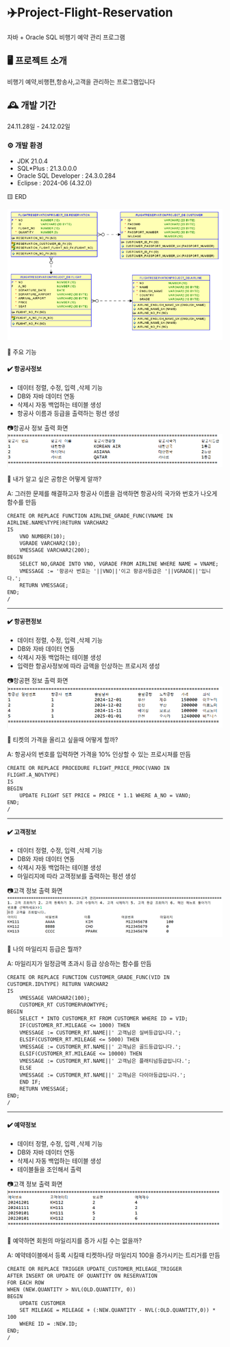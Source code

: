 # ✈️Project-Flight-Reservation
자바 + Oracle SQL 비행기 예약 관리 프로그램


## 🖥️ 프로젝트 소개
비행기 예약,비행편,항송사,고객을 관리하는 프로그램입니다
<br>

## 🕰️ 개발 기간
24.11.28일 - 24.12.02일

### ⚙️ 개발 환경
- JDK 21.0.4
- SQL*Plus : 21.3.0.0.0
- Oracle SQL Developer : 24.3.0.284
- Eclipse : 2024-06 (4.32.0)



🟨 ERD


![ERD](image/air_erd.PNG)



📌 주요 기능
#### ✔️ 항공사정보 
- 데이터 정렬, 수정, 입력 ,삭제 기능
- DB와 자바 데이터 연동
- 삭제시 자동 백업하는 테이블 생성
- 항공사 이름과 등급을 출력하는 펑션 생성

📷항공사 정보 출력 화면
![항공사 출력](image/airline.PNG)


🤔 내가 알고 싶은 공항은 어떻게 알까?

A: 그러한 문제를 해결하고자 항공사 이름을 검색하면 항공사의 국가와 번호가 나오게 함수를 만듬

```
CREATE OR REPLACE FUNCTION AIRLINE_GRADE_FUNC(VNAME IN AIRLINE.NAME%TYPE)RETURN VARCHAR2
IS
    VNO NUMBER(10);
    VGRADE VARCHAR2(10);
    VMESSAGE VARCHAR2(200);
BEGIN
    SELECT NO,GRADE INTO VNO, VGRADE FROM AIRLINE WHERE NAME = VNAME;
    VMESSAGE := '항공사 번호는 '||VNO||'이고 항공사등급은 '||VGRADE||'입니다.';
    RETURN VMESSAGE;
END;
/
```
___

#### ✔️ 항공편정보
- 데이터 정렬, 수정, 입력 ,삭제 기능
- DB와 자바 데이터 연동
- 삭제시 자동 백업하는 테이블 생성
- 입력한 항공사정보에 따라 금액을 인상하는 프로시저 생성

📷항공편 정보 출력 화면
![항공편 출력](image/flight.PNG)

🤔 티켓의 가격을 올리고 싶을때 어떻게 할까?

A: 항공사의 번호를 입력하면 가격을 10% 인상할 수 있는 프로시져를 만듬
```
CREATE OR REPLACE PROCEDURE FLIGHT_PRICE_PROC(VANO IN FLIGHT.A_NO%TYPE)
IS
BEGIN
    UPDATE FLIGHT SET PRICE = PRICE * 1.1 WHERE A_NO = VANO;
END;
/
```
___

#### ✔️ 고객정보 
- 데이터 정렬, 수정, 입력 ,삭제 기능
- DB와 자바 데이터 연동
- 삭제시 자동 백업하는 테이블 생성
- 마일리지에 따라 고객정보를 출력하는 펑션 생성

📷고객 정보 출력 화면
![고객 출력](image/customer.PNG)

🤔 나의 마일리지 등급은 뭘까?

A: 마일리지가 일정금액 초과시 등급 상승하는 함수를 만듬
```
CREATE OR REPLACE FUNCTION CUSTOMER_GRADE_FUNC(VID IN CUSTOMER.ID%TYPE) RETURN VARCHAR2
IS
    VMESSAGE VARCHAR2(100);
    CUSTOMER_RT CUSTOMER%ROWTYPE;
BEGIN
    SELECT * INTO CUSTOMER_RT FROM CUSTOMER WHERE ID = VID;
    IF(CUSTOMER_RT.MILEAGE <= 1000) THEN
    VMESSAGE := CUSTOMER_RT.NAME||' 고객님은 실버등급입니다.';
    ELSIF(CUSTOMER_RT.MILEAGE <= 5000) THEN
    VMESSAGE := CUSTOMER_RT.NAME||' 고객님은 골드등급입니다.';
    ELSIF(CUSTOMER_RT.MILEAGE <= 10000) THEN
    VMESSAGE := CUSTOMER_RT.NAME||' 고객님은 플래티넘등급입니다.';
    ELSE
    VMESSAGE := CUSTOMER_RT.NAME||' 고객님은 다이아등급입니다.';
    END IF;
    RETURN VMESSAGE;
END;
/
```
___

#### ✔️ 예약정보
- 데이터 정렬, 수정, 입력 ,삭제 기능
- DB와 자바 데이터 연동
- 삭제시 자동 백업하는 테이블 생성
- 테이블들을 조인해서 출력
  
 📷고객 정보 출력 화면
![고객 출력](image/air_reservation.PNG)


🤔 예약하면 회원의 마일리지를 증가 시킬 수는 없을까?

A: 예약테이블에서 등록 시킬때 티켓하나당 마일리지 100을 증가시키는 트리거를 만듬
```
CREATE OR REPLACE TRIGGER UPDATE_CUSTOMER_MILEAGE_TRIGGER
AFTER INSERT OR UPDATE OF QUANTITY ON RESERVATION
FOR EACH ROW
WHEN (NEW.QUANTITY > NVL(OLD.QUANTITY, 0))
BEGIN
    UPDATE CUSTOMER
    SET MILEAGE = MILEAGE + (:NEW.QUANTITY - NVL(:OLD.QUANTITY,0)) * 100
    WHERE ID = :NEW.ID;
END;
/
```
